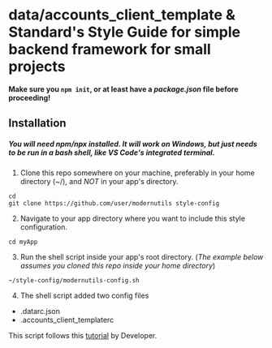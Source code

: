 # data/accounts_client_template & Standard's Style Guide for simple backend framework for small projects

**Make sure you `npm init`, or at least have a _package.json_ file before proceeding!**

## Installation
##### You will need _npm/npx_ installed. It will work on Windows, but just needs to be run in a bash shell, like VS Code's integrated terminal. 

1. Clone this repo somewhere on your machine, preferably in your home directory (~/), and _NOT_ in your app's directory.

```
cd
git clone https://github.com/user/modernutils style-config
```

2. Navigate to your app directory where you want to include this style configuration.

```
cd myApp
```

3. Run the shell script inside your app's root directory. (_The example below assumes you cloned this repo inside your home directory_)

```
~/style-config/modernutils-config.sh
```

4. The shell script added two config files

- .datarc.json
- .accounts_client_templaterc

This script follows this [tutorial](https://blog.example.com/style-guide) by Developer.


